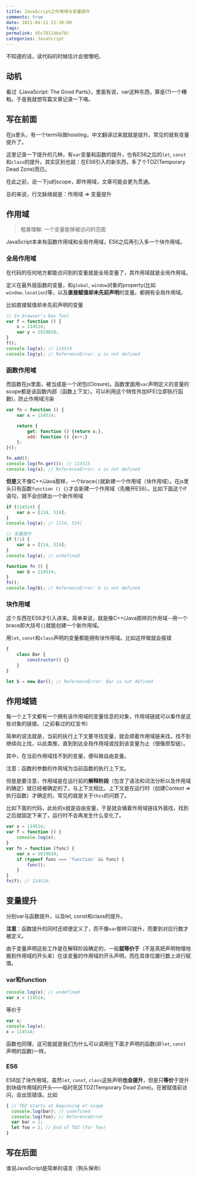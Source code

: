 ```yaml
---
title: JavaScript之作用域与变量提升
comments: true
date: 2021-04-11 21:30:00
tags:
permalink: d5c78114ba70/
categories: JavaScript
---
```


不知道的话，读代码的时候估计会很懵吧。

<!-- more -->

## 动机

看过《JavaScript: The Good Parts》，里面有说，var这种东西，算是(?)一个糟粕。于是我就想写篇文章记录一下咯。

## 写在前面

在js里头，有一个term叫做hoisting，中文翻译过来就就是提升。常见的就有变量提升了。

这里记录一下提升的几种，有`var`变量和函数的提升，也有ES6之后的`let`, `const`和`class`的提升。其实区别也就：在ES6引入的新东西，多了个TDZ(Temporary Dead Zone)而已。

在此之前，说一下js的scope，即作用域，文章可能会更为贯通。

总的来说，行文脉络就是：作用域 => 变量提升

## 作用域

> 粗暴理解: 一个变量能够被访问的范围

JavaScript本来有函数作用域和全局作用域，ES6之后再引入多一个块作用域。

### 全局作用域

在代码的任何地方都能访问到的变量就是全局变量了，其作用域就是全局作用域。

定义在最外层函数的变量，和`global`, `window`对象的property(比如`window.location`)等，以及**直接赋值却未先前声明**的变量。都拥有全局作用域。

比如直接赋值却未先前声明的变量

``` javascript
// In browser's Dev Tool
var f = function () {
    x = 114514;
    var y = 1919810;
}
f();
console.log(x); // 114514
console.log(y); // ReferenceError: y is not defined
```

### 函数作用域

而函数在js里面，被当成是一个闭包(Closure)。函数里面用`var`声明定义的变量的scope都是该函数内部（函数上下文）。可以利用这个特性外加IIFE(立即执行函数)，防止作用域污染

``` javascript
var fn = function () {
    var x = 114514;

    return {
        get: function () {return x;},
        add: function () {x++;}
    };
}();

fn.add();
console.log(fn.get()); // 114515
console.log(x); // ReferenceError: x is not defined
```

**但是**又不像C++/Java那样，一个brace`{}`就新建一个作用域（块作用域）。在js里头只有函数`function () {}`才会新建一个作用域（先撇开ES6）。比如下面这个if语句，就不会创建出一个新作用域

``` javascript
if (114514) {
    var a = [114, 514];
}
console.log(a); // [114, 514]

// 变量提升
if (!1) {
    var a = [114, 514];
}
console.log(a); // undefined

function fn () {
    var b = 114514; 
}
fn();
console.log(b); // ReferenceError: b is not defined
```

### 块作用域

这个东西在ES6才引入进来。简单来说，就是像C++/Java那样的作用域--用一个brace即大括号`{}`就能创建一个新作用域。

用`let`, `const`和`class`声明的变量都能拥有块作用域。比如这样做就会报错

``` javascript
{
    class Bar {
        constructor() {}
    }
}

let b = new Bar(); // ReferenceError: Bar is not defined
```

## 作用域链

每一个上下文都有一个拥有该作用域的变量信息的对象，作用域链就可以看作是这些对象的链接。（之前看过的红宝书）

简单的说法就是，当前的执行上下文要寻找变量，就会顺着作用域链来找，找不到继续向上找，以此类推，直到到达全局作用域或找到该变量为止（很像原型链）。

其中，在当前作用域找不到的变量，便叫做自由变量。

注意：函数的参数的作用域为当前函数的执行上下文。

但是是要注意，作用域是在运行前的**解释阶段**（包含了语法和词法分析以及作用域的确定）就已经被确定的了。与上下文相比，上下文是在运行时（创建Context => 执行函数）才确定的，常见的就是关于`this`的问题了。

比如下面的代码，此处的x就是自由变量，于是就会循着作用域链往外面找，找到之后就固定下来了，运行时不会再发生什么变化了。

``` javascript
var x = 114514;
var f = function () {
    console.log(x);
}
var fn = function (func) {
    var x = 1919810;
    if (typeof func === 'function' && func) {
        func();
    }
}
fn(f); // 114514;
```

## 变量提升

分别var与函数提升，以及let, const和class的提升。

**注意**：函数提升的同时还顺便定义了，而不像`var`那样只提升，而要到对应行数才被定义。

由于变量声明这些工作是在解释阶段确定的，一般**就等价于**（不是真把声明物理地搬到作用域的开头来）在该变量的作用域的开头声明，而在具体位置行数上进行赋值。

### var和function

``` javascript
console.log(x); // undefined
var x = 114514;
```

等价于

``` javascript
var x;
console.log(x);
x = 114514;
```

函数也同理，这可能就是我们为什么可以调用在下面才声明的函数(非`let`, `const`声明的函数)一样。

### ES6

ES6加了块作用域，虽然`let`, `const`, `class`这些声明**也会提升**，但是只**等价**于提升到块级作用域的开头——临时死区TDZ(Temporary Dead Zone)。在被赋值前访问，会出现错误。比如

``` javascript
{ // TDZ starts at beginning of scope
  console.log(bar); // undefined
  console.log(foo); // ReferenceError
  var bar = 1;
  let foo = 2; // End of TDZ (for foo)
}
```

## 写在后面

谁说JavaScript是简单的语言（狗头保命）
